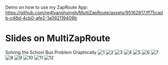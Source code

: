 Demo on how to use my ZapRoute App:
https://github.com/re4lvanshsingh/MultiZapRoute/assets/95162817/ff75cadb-c46d-4cb0-afe2-1a092119409b

# Slides on MultiZapRoute
Solving the School Bus Problem Graphically
![1](https://github.com/re4lvanshsingh/MultiZapRoute/assets/95162817/53f0a1eb-1052-43e7-8272-1dcf39c591f2)
![2](https://github.com/re4lvanshsingh/MultiZapRoute/assets/95162817/8d0d1af5-b7fb-4a7c-85f9-ae7f17204c1b)
![3](https://github.com/re4lvanshsingh/MultiZapRoute/assets/95162817/7d3d86b9-f093-47ed-9095-7140eed1f17c)
![4](https://github.com/re4lvanshsingh/MultiZapRoute/assets/95162817/c28931b5-5e5d-4b1a-8cd6-0c8fb86f9eab)
![5](https://github.com/re4lvanshsingh/MultiZapRoute/assets/95162817/02095ca3-f6f5-4022-8a8f-03c2896f11b1)
![6](https://github.com/re4lvanshsingh/MultiZapRoute/assets/95162817/082b444c-70e0-4eb2-9ebb-dcdbb911c64b)
![7](https://github.com/re4lvanshsingh/MultiZapRoute/assets/95162817/777dc2c2-6e22-4281-89fe-b091c99e8303)
![8](https://github.com/re4lvanshsingh/MultiZapRoute/assets/95162817/74d733f1-9624-4282-a3f2-2a4e4bb0b96c)
![9](https://github.com/re4lvanshsingh/MultiZapRoute/assets/95162817/44649455-75f2-4b5a-92c9-dbf053f37916)
![10](https://github.com/re4lvanshsingh/MultiZapRoute/assets/95162817/73fdd4ea-49d6-4b43-af2d-93879dca4b99)
![11](https://github.com/re4lvanshsingh/MultiZapRoute/assets/95162817/2b2e58d5-db49-465b-b689-47ac359a0ff6)
![12](https://github.com/re4lvanshsingh/MultiZapRoute/assets/95162817/e3440a2f-49bd-4c04-8db0-e0124449fa71)
